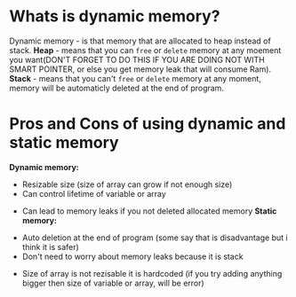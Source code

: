 # Whats is dynamic memory?
Dynamic memory - is that memory that are allocated to heap instead of stack. **Heap** - means that you can `free` or `delete` memory at any moement you want(DON'T FORGET TO DO THIS IF YOU ARE DOING NOT WITH SMART POINTER, or else you get memory leak that will consume Ram). **Stack** - means that you can't `free` or `delete` memory at any moment, memory will be automaticly deleted at the end of program. 

# Pros and Cons of using dynamic and static memory
**Dynamic memory:**
  + Resizable size (size of array can grow if not enough size)
  + Can control lifetime of variable or array
  - Can lead to memory leaks if you not deleted allocated memory
**Static memory:**
  + Auto deletion at the end of program (some say that is disadvantage but i think it is safer)
  + Don't need to worry about memory leaks because it is stack
  - Size of array is not rezisable it is hardcoded (if you try adding anything bigger then size of variable or array, will be error)
